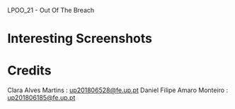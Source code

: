 LPOO_21 - Out Of The Breach

# Interesting Screenshots

# Credits
Clara Alves Martins : up201806528@fe.up.pt
Daniel Filipe Amaro Monteiro : up201806185@fe.up.pt
